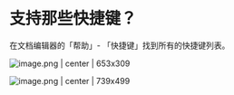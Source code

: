 # 支持那些快捷键？

在文档编辑器的「帮助」- 「快捷键」找到所有的快捷键列表。

![image.png | center | 653x309](https://lark-assets-prod.oss-cn-hangzhou.aliyuncs.com/2018/png/eab43026-b130-4769-a9db-1692f1b906c1.png "")

![image.png | center | 739x499](https://lark-assets-prod.oss-cn-hangzhou.aliyuncs.com/2018/png/4f0dcee2-0e04-49f2-816c-33a363ca1387.png "")


